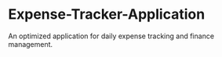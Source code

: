 # Expense-Tracker-Application

An optimized application for daily expense tracking and finance management.

